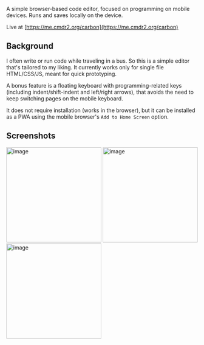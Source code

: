 A simple browser-based code editor, focused on programming on mobile devices. Runs and saves locally on the device.

Live at [https://me.cmdr2.org/carbon](https://me.cmdr2.org/carbon)

## Background
I often write or run code while traveling in a bus. So this is a simple editor that's tailored to my liking. It currently works only for single file HTML/CSS/JS, meant for quick prototyping.

A bonus feature is a floating keyboard with programming-related keys (including indent/shift-indent and left/right arrows), that avoids the need to keep switching pages on the mobile keyboard.

It does not require installation (works in the browser), but it can be installed as a PWA using the mobile browser's `Add to Home Screen` option.

## Screenshots
<img height="250" alt="image" src="https://github.com/user-attachments/assets/66a48832-8acf-492a-9c28-194477c4a32c" />
<img height="250" alt="image" src="https://github.com/user-attachments/assets/cfdf7de8-db15-4836-8d65-fa9656503901" />
<img height="250" alt="image" src="https://github.com/user-attachments/assets/c9932343-3f60-4269-95de-d3ccf3cb08f5" />


